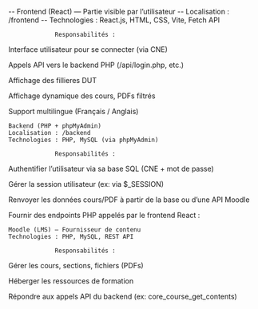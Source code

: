 -- Frontend (React) — Partie visible par l’utilisateur
-- Localisation : /frontend
-- Technologies : React.js, HTML, CSS, Vite, Fetch API
 
                 Responsabilités :
Interface utilisateur pour se connecter (via CNE)

Appels API vers le backend PHP (/api/login.php, etc.)

Affichage des fillieres DUT

Affichage dynamique des cours, PDFs filtrés

Support multilingue (Français / Anglais)

    Backend (PHP + phpMyAdmin)
    Localisation : /backend
    Technologies : PHP, MySQL (via phpMyAdmin)

                 Responsabilités :
Authentifier l’utilisateur via sa base SQL (CNE + mot de passe)

Gérer la session utilisateur (ex: via $_SESSION)

Renvoyer les données cours/PDF à partir de la base ou d’une API Moodle

Fournir des endpoints PHP appelés par le frontend React :

    Moodle (LMS) — Fournisseur de contenu
    Technologies : PHP, MySQL, REST API

                 Responsabilités :
Gérer les cours, sections, fichiers (PDFs)

Héberger les ressources de formation

Répondre aux appels API du backend (ex: core_course_get_contents)